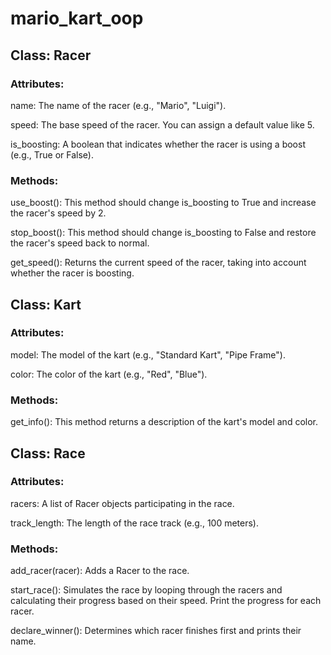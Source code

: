 # mario_kart_oop

## Class: Racer
### Attributes:
name: The name of the racer (e.g., "Mario", "Luigi").

speed: The base speed of the racer. You can assign a default value like 5.

is_boosting: A boolean that indicates whether the racer is using a boost (e.g., True or False).
### Methods:
use_boost(): This method should change is_boosting to True and increase the racer's speed by 2.

stop_boost(): This method should change is_boosting to False and restore the racer's speed back to normal.

get_speed(): Returns the current speed of the racer, taking into account whether the racer is boosting.

## Class: Kart
### Attributes:
model: The model of the kart (e.g., "Standard Kart", "Pipe Frame").

color: The color of the kart (e.g., "Red", "Blue").
### Methods:
get_info(): This method returns a description of the kart's model and color.

## Class: Race
### Attributes:
racers: A list of Racer objects participating in the race.

track_length: The length of the race track (e.g., 100 meters).
### Methods:
add_racer(racer): Adds a Racer to the race.

start_race(): Simulates the race by looping through the racers and calculating their progress based on their speed. Print the progress for each racer.

declare_winner(): Determines which racer finishes first and prints their name.
